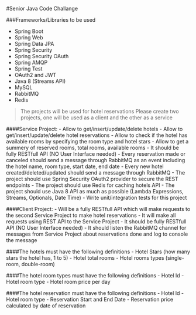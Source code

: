 #Senior Java Code Challange

###Frameworks/Libraries to be used
  * Spring Boot
  * Spring Web
  * Spring Data JPA
  * Spring Security
  * Spring Security OAuth
  * Spring AMQP
  * Spring Test
  * OAuth2 and JWT
  * Java 8 (Streams API)
  * MySQL
  * RabbitMQ
  * Redis

>The projects will be used for hotel reservations
Please create two projects, one will be used as a client and the other as a service

####Service Project:
    - Allow to get/insert/update/delete hotels
    - Allow to get/insert/update/delete hotel reservations
    - Allow to check if the hotel has available rooms by specifying the room type and hotel stars
    - Allow to get a summery of reserved rooms, total rooms, available rooms 
    - It should be fully RESTfull API (NO User Interface needed)
    - Every reservation made or canceled should send a message through RabbitMQ as an event including the hotel name, room type, start date, end date
    - Every new hotel created/deleted/updated should send a message through RabbitMQ
    - The project should use Spring Security OAuth2 provider to secure the REST endpoints
    - The project should use Redis for caching hotels API
    - The project should use Java 8 API as much as possible (Lambda Expressions, Streams, Optionals, Date Time)
    - Write unit/integration tests for this project

####Client Project:
    - Will be a fully RESTfull API which will make requests to the second Service Project to make hotel reservations
    - It will make all requests using REST API to the Service Project
    - It should be fully RESTfull API (NO User Interface needed)
    - It should listen the RabbitMQ channel for messages from Service Project about reservations done and log to console the message

####The hotels must have the following definitions
    - Hotel Stars (how many stars the hotel has, 1 to 5)
    - Hotel total rooms
    - Hotel rooms types (single-room, double-room)

####The hotel room types must have the following definitions
    - Hotel Id
    - Hotel room type
    - Hotel room price per day

####The hotel reservation must have the following definitions
    - Hotel Id
    - Hotel room type
    - Reservation Start and End Date
    - Reservation price calculated by date of reservation
